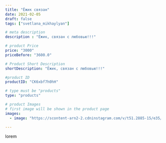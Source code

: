 ```yaml
---
title: "Ёжик связан"
date: 2021-02-05
draft: false
tags: ["svetlana_mikhaylyan"]

# meta description
description : "Ёжик, связан с любовью!!!"

# product Price
price: "3000"
priceBefore: "3600.0"

# Product Short Description
shortDescription: "Ёжик, связан с любовью!!!"

#product ID
productID: "CK6xbf7h0hH"

# type must be "products"
type: "products"

# product Images
# first image will be shown in the product page
images:
  - image: "https://scontent-arn2-2.cdninstagram.com/v/t51.2885-15/e35/145734499_125970236064812_1887451176234049179_n.jpg?se=7&tp=1&_nc_ht=scontent-arn2-2.cdninstagram.com&_nc_cat=108&_nc_ohc=M0g4TeL2e3sAX_K8iUG&ccb=7-4&oh=a906c378206aa9f012abc5b2e9061995&oe=608340AF&_nc_sid=86f79a&ig_cache_key=MjUwMjUyOTkzNjk0NzM2NTk1OQ%3D%3D.2-ccb7-4"

---
```

lorem
